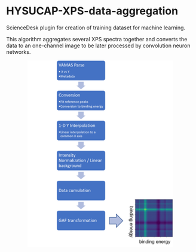 # HYSUCAP-XPS-data-aggregation

ScienceDesk plugin for creation of training dataset for machine learning.

This algorithm aggregates several XPS spectra together and converts the data to an one-channel image to be later processed by convolution neuron networks.

<p align="center">
<img src=XPS_DATA_AGG.png height=500px >
</p>